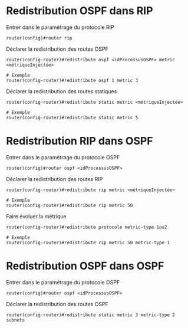 # Redistribution OSPF dans RIP

Entrer dans le paramétrage du protocole RIP
```Cisco
router(config)#router rip
```

Déclarer la redistribution des routes OSPF
```Cisco
router(config-router)#redistribute ospf <idProcessusOSPF> metric <métriqueInjectée>

# Exemple
router(config-router)#redistribute ospf 1 metric 3
```

Déclarer la redistribution des routes statiques
```Cisco
router(config-router)#redistribute static metric <métriqueInjectée>

# Exemple
router(config-router)#redistribute static metric 5
```


# Redistribution RIP dans OSPF

Entrer dans le paramétrage du protocole OSPF
```Cisco
router(config)#router ospf <idProcessusOSPF>
```

Déclarer la redistribution des routes RIP
```Cisco
router(config-router)#redistribute rip metric <métriqueInjectée>

# Exemple
router(config-router)#redistribute rip metric 50
```

Faire évoluer la métrique
```Cisco
router(config-router)#redistribute protocole metric-type 1ou2

# Exemple
router(config-router)#redistribute rip metric 50 metric-type 1
```

# Redistribution OSPF dans OSPF

Entrer dans le paramétrage du protocole OSPF
```Cisco
router(config)#router ospf <idProcessusOSPF>
```

Déclarer la redistribution des routes OSPF
```Cisco
router(config-router)#redistribute static metric 3 metric-type 2 subnets
```